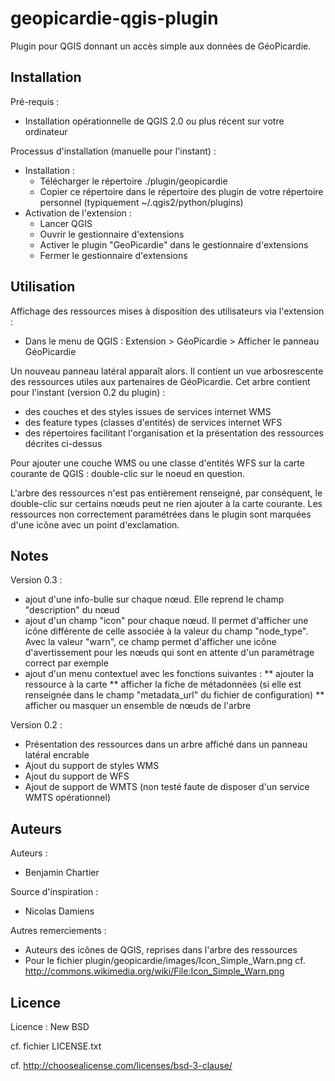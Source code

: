 geopicardie-qgis-plugin
=======================

Plugin pour QGIS donnant un accès simple aux données de GéoPicardie.


Installation
------------

Pré-requis :
* Installation opérationnelle de QGIS 2.0 ou plus récent sur votre ordinateur

Processus d'installation (manuelle pour l'instant) :
* Installation :
  * Télécharger le répertoire ./plugin/geopicardie
  * Copier ce répertoire dans le répertoire des plugin de votre répertoire personnel (typiquement ~/.qgis2/python/plugins)
* Activation de l'extension :
  * Lancer QGIS
  * Ouvrir le gestionnaire d'extensions
  * Activer le plugin "GeoPicardie" dans le gestionnaire d'extensions
  * Fermer le gestionnaire d'extensions


Utilisation
-----------

Affichage des ressources mises à disposition des utilisateurs via l'extension :
* Dans le menu de QGIS : Extension > GéoPicardie > Afficher le panneau GéoPicardie

Un nouveau panneau latéral apparaît alors. Il contient un vue arbosrescente des ressources utiles aux partenaires de GéoPicardie.
Cet arbre contient pour l'instant (version 0.2 du plugin) :
* des couches et des styles issues de services internet WMS
* des feature types (classes d'entités) de services internet WFS
* des répertoires facilitant l'organisation et la présentation des ressources décrites ci-dessus

Pour ajouter une couche WMS ou une classe d'entités WFS sur la carte courante de QGIS : double-clic sur le noeud en question.

L'arbre des ressources n'est pas entièrement renseigné, par conséquent, le double-clic sur certains nœuds peut ne rien ajouter à la carte courante. Les ressources non correctement paramétrées dans le plugin sont marquées d'une icône avec un point d'exclamation.



Notes
-----

Version 0.3 :
* ajout d'une info-bulle sur chaque nœud. Elle reprend le champ "description" du nœud
* ajout d'un champ "icon" pour chaque nœud. Il permet d'afficher une icône différente de celle associée à la valeur du champ "node_type". Avec la valeur "warn", ce champ permet d'afficher une icône d'avertissement pour les nœuds qui sont en attente d'un paramétrage correct par exemple
* ajout d'un menu contextuel avec les fonctions suivantes :
** ajouter la ressource à la carte
** afficher la fiche de métadonnées (si elle est renseignée dans le champ "metadata_url" du fichier de configuration)
** afficher ou masquer un ensemble de nœuds de l'arbre

Version 0.2 :
* Présentation des ressources dans un arbre affiché dans un panneau latéral encrable
* Ajout du support de styles WMS
* Ajout du support de WFS
* Ajout de support de WMTS (non testé faute de disposer d'un service WMTS opérationnel)



Auteurs
-------

Auteurs :
* Benjamin Chartier

Source d'inspiration :
* Nicolas Damiens

Autres remerciements :
* Auteurs des icônes de QGIS, reprises dans l'arbre des ressources
* Pour le fichier plugin/geopicardie/images/Icon_Simple_Warn.png cf. http://commons.wikimedia.org/wiki/File:Icon_Simple_Warn.png


Licence
-------

Licence : New BSD

cf. fichier LICENSE.txt

cf. http://choosealicense.com/licenses/bsd-3-clause/
